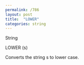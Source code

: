 ```yaml
---
permalink: /786
layout: post
title:  "LOWER"
categories: string
---
```

String

LOWER (s)

Converts the string s to lower case.

